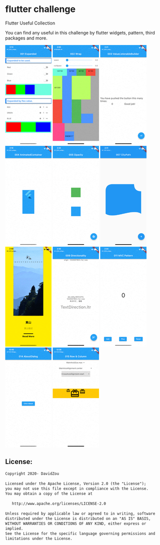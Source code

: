 flutter challenge
=====

Flutter Useful Collection

You can find any useful in this challenge by flutter widgets, pattern, third packages and more.

<img src="f_001_widgets_expanded/doc/image/live.gif"/> <img src="f_002_widgets_wrap/doc/image/live.gif"/> <img src="f_003_widgets_valuelistenablebuilder/doc/image/live.gif"/> <img src="f_004_widgets_animatedcontainer/doc/image/live.gif"/>
<img src="f_005_widgets_opacity/doc/image/live.gif"/> <img src="f_007_widgets_clippath/doc/image/clippath.png" width="148"/> <img src="f_008_widgets_pageview/doc/image/live.gif" /> <img src="f_009_widgets_directionality/doc/image/live.gif"/>
<img src="f_011_pattern_mvc/doc/image/live.gif"/> <img src="f_014_widgets_aboutdialog/doc/image/live.gif"/> <img src="f_015_widgets_row_and_column/doc/image/live.gif"/> 


## License:

```
Copyright 2020- DavidZou

Licensed under the Apache License, Version 2.0 (the "License");
you may not use this file except in compliance with the License.
You may obtain a copy of the License at

   http://www.apache.org/licenses/LICENSE-2.0

Unless required by applicable law or agreed to in writing, software
distributed under the License is distributed on an "AS IS" BASIS,
WITHOUT WARRANTIES OR CONDITIONS OF ANY KIND, either express or implied.
See the License for the specific language governing permissions and
limitations under the License.
```
